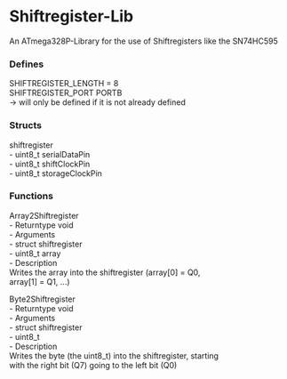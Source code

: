 # Shiftregister-Lib
An ATmega328P-Library for the use of Shiftregisters like the SN74HC595

### Defines
  SHIFTREGISTER_LENGTH = 8  
  SHIFTREGISTER_PORT PORTB  
    -> will only be defined if it is not already defined  


### Structs

  shiftregister  
    - uint8_t serialDataPin  
    - uint8_t shiftClockPin  
    - uint8_t storageClockPin  

### Functions

  Array2Shiftregister  
    - Returntype void  
    - Arguments  
        - struct shiftregister  
        - uint8_t array  
    - Description  
              Writes the array into the shiftregister (array[0] = Q0,  
              array[1] = Q1, ...)  

  Byte2Shiftregister  
    - Returntype void  
    - Arguments  
        - struct shiftregister  
        - uint8_t  
    - Description  
              Writes the byte (the uint8_t) into the shiftregister, starting  
              with the right bit (Q7) going to the left bit (Q0)
